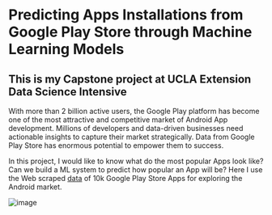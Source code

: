 # Predicting Apps Installations from Google Play Store through Machine Learning Models

## This is my Capstone project at UCLA Extension Data Science Intensive

With more than 2 billion active users, the Google Play platform has become one of the most attractive and competitive market of Android App development. Millions of developers and data-driven businesses need actionable insights to capture their market strategically. Data from Google Play Store has enormous potential to empower them to success.

In this project, I would like to know what do the most popular Apps look like? Can we build a ML system to predict how popular an App will be? Here I use the Web scraped [data](https://www.kaggle.com/lava18/google-play-store-apps)  of 10k Google Play Store Apps for exploring the Android market.


![image](https://user-images.githubusercontent.com/65806833/116807798-bd3ffa80-ab67-11eb-88cb-f904ea6f6753.png)
